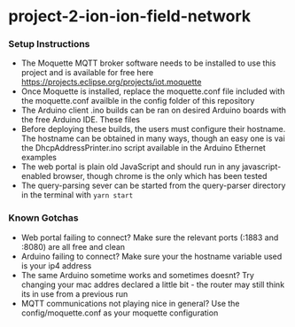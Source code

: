 # project-2-ion-ion-field-network

### Setup Instructions
 - The Moquette MQTT broker software needs to be installed to use this project and is available for free here https://projects.eclipse.org/projects/iot.moquette
 - Once Moquette is installed, replace the moquette.conf file included with the moquette.conf availble in the config folder of this repository
 - The Arduino client .ino builds can be ran on desired Arduino boards with the free Arduino IDE. These files
 - Before deploying these builds, the users must configure their hostname. The hostname can be obtained in many ways, though an easy one is vai the DhcpAddressPrinter.ino script available in the Arduino Ethernet examples
 - The web portal is plain old JavaScript and should run in any javascript-enabled browser, though chrome is the only which has been tested
 - The query-parsing sever can be started from the query-parser directory in the terminal with `yarn start`

### Known Gotchas
 - Web portal failing to connect? Make sure the relevant ports (:1883 and :8080) are all free and clean
 - Arduino failing to connect? Make sure your the hostname variable used is your ip4 address
 - The same Arduino sometime works and sometimes doesnt? Try changing your mac addres declared a little bit - the router may still think its in use from a previous run
 - MQTT communications not playing nice in general? Use the config/moquette.conf as your moquette configuration
